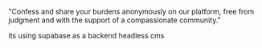 "Confess and share your burdens anonymously on our platform, free from judgment and with the support of a compassionate community."

its using supabase as a backend headless cms 
